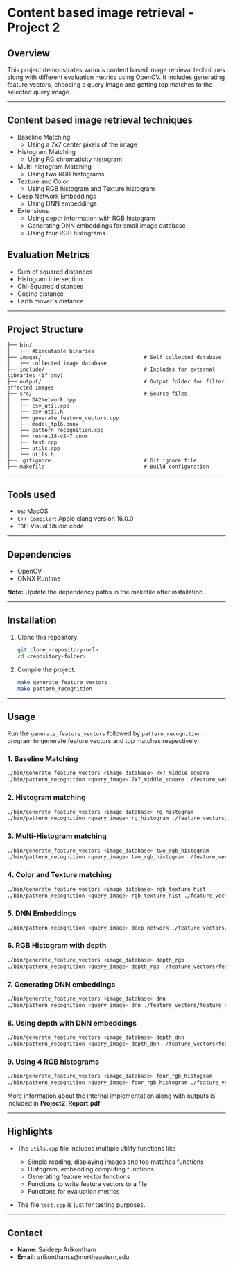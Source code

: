 # Content based image retrieval - Project 2

## Overview
This project demonstrates various content based image retrieval techniques along with different evaluation metrics using OpenCV. It includes generating feature vectors, choosing a query image and getting top matches to the selected query image.

---

## Content based image retrieval techniques
- Baseline Matching
    - Using a 7x7 center pixels of the image
- Histogram Matching
    - Using RG chromaticity histogram
- Multi-histogram Matching
    - Using two RGB histograms 
- Texture and Color
    - Using RGB histogram and Texture histogram
- Deep Network Embeddings
    - Using DNN embeddings
- Extensions
    - Using depth information with RGB histogram
    - Generating DNN embeddings for small image database
    - Using four RGB histograms

## Evaluation Metrics
- Sum of squared distances
- Histogram intersection
- Chi-Squared distances
- Cosine distance
- Earth mover's distance
---

## Project Structure

```
├── bin/
│   ├── #Executable binaries
├── images/                                 # Self collected database
│   ├── collected image database
├── include/                                # Includes for external libraries (if any)
├── output/                                 # Output folder for filter effected images
├── src/                                    # Source files
│   ├── DA2Network.hpp
│   ├── csv_util.cpp
│   ├── csv_util.h
│   ├── generate_feature_vectors.cpp 
│   ├── model_fp16.onnx
│   ├── pattern_recognition.cpp
│   ├── resnet18-v2-7.onnx
│   ├── test.cpp
│   ├── utils.cpp
│   └── utils.h
├── .gitignore                              # Git ignore file
├── makefile                                # Build configuration
```

---

## Tools used
- `OS`: MacOS
- `C++ Compiler`: Apple clang version 16.0.0
- `IDE`: Visual Studio code

---

## Dependencies
- OpenCV
- ONNX Runtime

**Note:** Update the dependency paths in the makefile after installation.

---

## Installation

1. Clone this repository:
   ```bash
   git clone <repository-url>
   cd <repository-folder>
   ```

3. Compile the project:
   ```bash
   make generate_feature_vectors
   make pattern_recognition
   ```

---

## Usage

Run the `generate_feature_vectors` followed by `pattern_recognition` program to generate feature vectors and top matches respectively:

### 1. Baseline Matching

```bash
./bin/generate_feature_vectors <image_database> 7x7_middle_square
./bin/pattern_recognition <query_image> 7x7_middle_square ./feature_vectors/feature_vectors_7x7.csv
```

### 2. Histogram matching
```bash
./bin/generate_feature_vectors <image_database> rg_histogram
./bin/pattern_recognition <query_image> rg_histogram ./feature_vectors/feature_vectors_rg_hist.csv
```

### 3. Multi-Histogram matching
```bash
./bin/generate_feature_vectors <image_database> two_rgb_histogram
./bin/pattern_recognition <query_image> two_rgb_histogram ./feature_vectors/feature_vectors_two_rgb_hist.csv
```

### 4. Color and Texture matching
```bash
./bin/generate_feature_vectors <image_database> rgb_texture_hist
./bin/pattern_recognition <query_image> rgb_texture_hist ./feature_vectors/feature_vectors_rgb_texture_hist.csv
```

### 5. DNN Embeddings
```bash
./bin/pattern_recognition <query_image> deep_network ./feature_vectors/ResNet18_olym.csv
```

### 6. RGB Histogram with depth
```bash
./bin/generate_feature_vectors <image_database> depth_rgb
./bin/pattern_recognition <query_image> depth_rgb ./feature_vectors/feature_vectors_depth_rgb_hist.csv
```

### 7. Generating DNN embeddings
```bash
./bin/generate_feature_vectors <image_database> dnn
./bin/pattern_recognition <query_image> dnn ./feature_vectors/feature_vectors_dnn.csv
```

### 8. Using depth with DNN embeddings
```bash
./bin/generate_feature_vectors <image_database> depth_dnn
./bin/pattern_recognition <query_image> depth_dnn ./feature_vectors/feature_vectors_depth_dnn.csv
```

### 9. Using 4 RGB histograms
```bash
./bin/generate_feature_vectors <image_database> four_rgb_histogram
./bin/pattern_recognition <query_image> four_rgb_histogram ./feature_vectors/feature_vectors_four_rgb_hist.csv
```

More information about the internal implementation along with outputs is included in **Project2_Report.pdf**

---

## Highlights
- The `utils.cpp` file includes multiple utility functions like 
    - Simple reading, displaying images and top matches functions
    - Histogram, embedding computing functions
    - Generating feature vector functions
    - Functions to write feature vectors to a file
    - Functions for evaluation metrics

- The file `test.cpp` is just for testing purposes.

---

## Contact
- **Name**: Saideep Arikontham
- **Email**: arikontham.s@northeastern,edu
